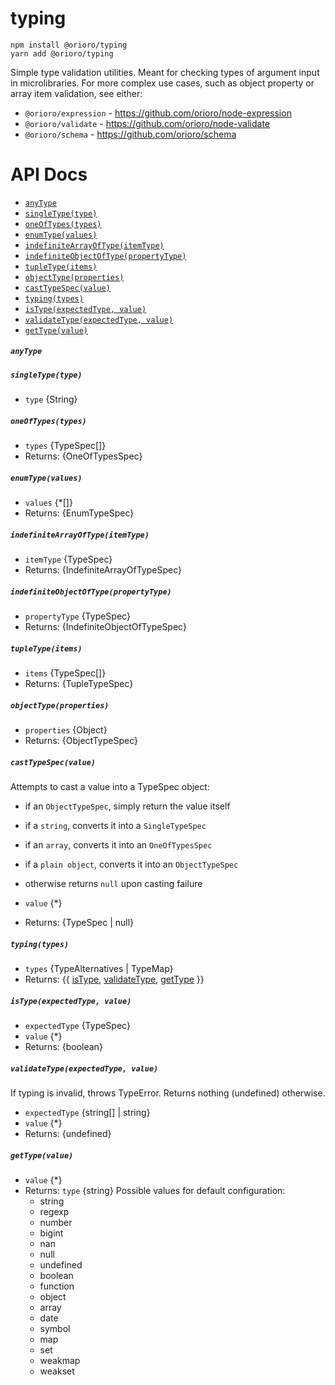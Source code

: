 # typing

```
npm install @orioro/typing
yarn add @orioro/typing
```

Simple type validation utilities. Meant for checking types of argument input
in microlibraries. For more complex use cases, such as object property or array
item validation, see either:
- `@orioro/expression` - https://github.com/orioro/node-expression
- `@orioro/validate` - https://github.com/orioro/node-validate
- `@orioro/schema` - https://github.com/orioro/schema

# API Docs

- [`anyType`](#anytype)
- [`singleType(type)`](#singletypetype)
- [`oneOfTypes(types)`](#oneoftypestypes)
- [`enumType(values)`](#enumtypevalues)
- [`indefiniteArrayOfType(itemType)`](#indefinitearrayoftypeitemtype)
- [`indefiniteObjectOfType(propertyType)`](#indefiniteobjectoftypepropertytype)
- [`tupleType(items)`](#tupletypeitems)
- [`objectType(properties)`](#objecttypeproperties)
- [`castTypeSpec(value)`](#casttypespecvalue)
- [`typing(types)`](#typingtypes)
- [`isType(expectedType, value)`](#istypeexpectedtype-value)
- [`validateType(expectedType, value)`](#validatetypeexpectedtype-value)
- [`getType(value)`](#gettypevalue)

##### `anyType`



##### `singleType(type)`

- `type` {String}

##### `oneOfTypes(types)`

- `types` {TypeSpec[]}
- Returns: {OneOfTypesSpec} 

##### `enumType(values)`

- `values` {*[]}
- Returns: {EnumTypeSpec} 

##### `indefiniteArrayOfType(itemType)`

- `itemType` {TypeSpec}
- Returns: {IndefiniteArrayOfTypeSpec} 

##### `indefiniteObjectOfType(propertyType)`

- `propertyType` {TypeSpec}
- Returns: {IndefiniteObjectOfTypeSpec} 

##### `tupleType(items)`

- `items` {TypeSpec[]}
- Returns: {TupleTypeSpec} 

##### `objectType(properties)`

- `properties` {Object}
- Returns: {ObjectTypeSpec} 

##### `castTypeSpec(value)`

Attempts to cast a value into a TypeSpec object:
- if an `ObjectTypeSpec`, simply return the value itself
- if a `string`, converts it into a `SingleTypeSpec`
- if an `array`, converts it into an `OneOfTypesSpec`
- if a `plain object`, converts it into an `ObjectTypeSpec`
- otherwise returns `null` upon casting failure

- `value` {*}
- Returns: {TypeSpec | null} 

##### `typing(types)`

- `types` {TypeAlternatives | TypeMap}
- Returns: {{ [isType](#istypeexpectedtype-value), [validateType](#validatetypeexpectedtype-value), [getType](#gettypevalue) }} 

##### `isType(expectedType, value)`

- `expectedType` {TypeSpec}
- `value` {*}
- Returns: {boolean} 

##### `validateType(expectedType, value)`

If typing is invalid, throws TypeError.
Returns nothing (undefined) otherwise.

- `expectedType` {string[] | string}
- `value` {*}
- Returns: {undefined} 

##### `getType(value)`

- `value` {*}
- Returns: `type` {string} Possible values for default configuration:
  - string
  - regexp
  - number
  - bigint
  - nan
  - null
  - undefined
  - boolean
  - function
  - object
  - array
  - date
  - symbol
  - map
  - set
  - weakmap
  - weakset
